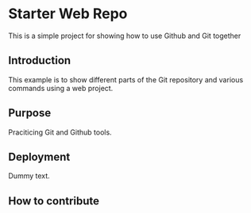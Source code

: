 # Starter Web Repo

This is a simple project for showing how to use Github and Git together

## Introduction

This example is to show different parts of the Git repository and various commands using a web project.

## Purpose

Praciticing Git and Github tools.

## Deployment

Dummy text.

## How to contribute


